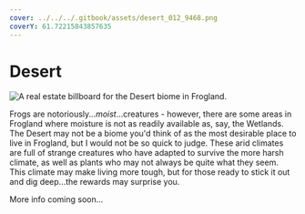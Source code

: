 ```yaml
---
cover: ../../../.gitbook/assets/desert_012_9468.png
coverY: 61.72215843857635
---
```


# Desert

![A real estate billboard for the Desert biome in Frogland. ](https://imgur.com/KqUVtT3.jpg)

Frogs are notoriously..._moist_...creatures - however, there are some areas in Frogland where moisture is not as readily available as, say, the Wetlands. The Desert may not be a biome you'd think of as the most desirable place to live in Frogland, but I would not be so quick to judge. These arid climates are full of strange creatures who have adapted to survive the more harsh climate, as well as plants who may not always be quite what they seem. This climate may make living more tough, but for those ready to stick it out and dig deep...the rewards may surprise you.

More info coming soon...
